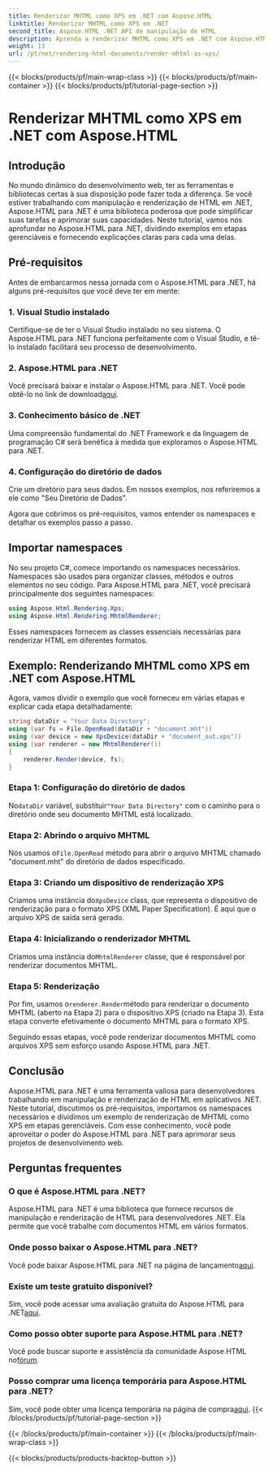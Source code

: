 ```yaml
---
title: Renderizar MHTML como XPS em .NET com Aspose.HTML
linktitle: Renderizar MHTML como XPS em .NET
second_title: Aspose.HTML .NET API de manipulação de HTML
description: Aprenda a renderizar MHTML como XPS em .NET com Aspose.HTML. Melhore suas habilidades de manipulação de HTML e impulsione seus projetos de desenvolvimento web!
weight: 13
url: /pt/net/rendering-html-documents/render-mhtml-as-xps/
---
```


{{< blocks/products/pf/main-wrap-class >}}
{{< blocks/products/pf/main-container >}}
{{< blocks/products/pf/tutorial-page-section >}}

# Renderizar MHTML como XPS em .NET com Aspose.HTML

## Introdução

No mundo dinâmico do desenvolvimento web, ter as ferramentas e bibliotecas certas à sua disposição pode fazer toda a diferença. Se você estiver trabalhando com manipulação e renderização de HTML em .NET, Aspose.HTML para .NET é uma biblioteca poderosa que pode simplificar suas tarefas e aprimorar suas capacidades. Neste tutorial, vamos nos aprofundar no Aspose.HTML para .NET, dividindo exemplos em etapas gerenciáveis e fornecendo explicações claras para cada uma delas.

## Pré-requisitos

Antes de embarcarmos nessa jornada com o Aspose.HTML para .NET, há alguns pré-requisitos que você deve ter em mente:

### 1. Visual Studio instalado

Certifique-se de ter o Visual Studio instalado no seu sistema. O Aspose.HTML para .NET funciona perfeitamente com o Visual Studio, e tê-lo instalado facilitará seu processo de desenvolvimento.

### 2. Aspose.HTML para .NET

 Você precisará baixar e instalar o Aspose.HTML para .NET. Você pode obtê-lo no link de download[aqui](https://releases.aspose.com/html/net/).

### 3. Conhecimento básico de .NET

Uma compreensão fundamental do .NET Framework e da linguagem de programação C# será benéfica à medida que exploramos o Aspose.HTML para .NET.

### 4. Configuração do diretório de dados

Crie um diretório para seus dados. Em nossos exemplos, nos referiremos a ele como "Seu Diretório de Dados".

Agora que cobrimos os pré-requisitos, vamos entender os namespaces e detalhar os exemplos passo a passo.

## Importar namespaces

No seu projeto C#, comece importando os namespaces necessários. Namespaces são usados para organizar classes, métodos e outros elementos no seu código. Para Aspose.HTML para .NET, você precisará principalmente dos seguintes namespaces:

```csharp
using Aspose.Html.Rendering.Xps;
using Aspose.Html.Rendering.MhtmlRenderer;
```

Esses namespaces fornecem as classes essenciais necessárias para renderizar HTML em diferentes formatos.

## Exemplo: Renderizando MHTML como XPS em .NET com Aspose.HTML

Agora, vamos dividir o exemplo que você forneceu em várias etapas e explicar cada etapa detalhadamente:

```csharp
string dataDir = "Your Data Directory";
using (var fs = File.OpenRead(dataDir + "document.mht"))
using (var device = new XpsDevice(dataDir + "document_out.xps"))
using (var renderer = new MhtmlRenderer())
{
    renderer.Render(device, fs);
}
```

### Etapa 1: Configuração do diretório de dados

 No`dataDir` variável, substituir`"Your Data Directory"` com o caminho para o diretório onde seu documento MHTML está localizado.

### Etapa 2: Abrindo o arquivo MHTML

 Nós usamos o`File.OpenRead` método para abrir o arquivo MHTML chamado "document.mht" do diretório de dados especificado.

### Etapa 3: Criando um dispositivo de renderização XPS

 Criamos uma instância do`XpsDevice` class, que representa o dispositivo de renderização para o formato XPS (XML Paper Specification). É aqui que o arquivo XPS de saída será gerado.

### Etapa 4: Inicializando o renderizador MHTML

 Criamos uma instância do`MhtmlRenderer` classe, que é responsável por renderizar documentos MHTML.

### Etapa 5: Renderização

 Por fim, usamos o`renderer.Render`método para renderizar o documento MHTML (aberto na Etapa 2) para o dispositivo XPS (criado na Etapa 3). Esta etapa converte efetivamente o documento MHTML para o formato XPS.

Seguindo essas etapas, você pode renderizar documentos MHTML como arquivos XPS sem esforço usando Aspose.HTML para .NET.

## Conclusão

Aspose.HTML para .NET é uma ferramenta valiosa para desenvolvedores trabalhando em manipulação e renderização de HTML em aplicativos .NET. Neste tutorial, discutimos os pré-requisitos, importamos os namespaces necessários e dividimos um exemplo de renderização de MHTML como XPS em etapas gerenciáveis. Com esse conhecimento, você pode aproveitar o poder do Aspose.HTML para .NET para aprimorar seus projetos de desenvolvimento web.

## Perguntas frequentes

### O que é Aspose.HTML para .NET?
Aspose.HTML para .NET é uma biblioteca que fornece recursos de manipulação e renderização de HTML para desenvolvedores .NET. Ela permite que você trabalhe com documentos HTML em vários formatos.

### Onde posso baixar o Aspose.HTML para .NET?
 Você pode baixar Aspose.HTML para .NET na página de lançamento[aqui](https://releases.aspose.com/html/net/).

### Existe um teste gratuito disponível?
 Sim, você pode acessar uma avaliação gratuita do Aspose.HTML para .NET[aqui](https://releases.aspose.com/).

### Como posso obter suporte para Aspose.HTML para .NET?
Você pode buscar suporte e assistência da comunidade Aspose.HTML no[fórum](https://forum.aspose.com/).

### Posso comprar uma licença temporária para Aspose.HTML para .NET?
 Sim, você pode obter uma licença temporária na página de compra[aqui](https://purchase.aspose.com/temporary-license/).
{{< /blocks/products/pf/tutorial-page-section >}}

{{< /blocks/products/pf/main-container >}}
{{< /blocks/products/pf/main-wrap-class >}}

{{< blocks/products/products-backtop-button >}}
